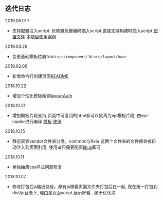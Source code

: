 ## 迭代日志
2019.06.01!!
* 支持配置注入script, 优势避免硬编码插入script,直接支持构建时插入script
[配置文件](https://github.com/BiYuqi/webpack-seed/blob/master/src/common/libs/scriptTags.js)
[本项目使用案例](https://github.com/BiYuqi/webpack-seed/blob/master/src/layout/base/headerBase/headerBase.ejs#L14)

2019.03.29
* 变更基础模板位置from `src/component/` to `src/layout/base`

2019.02.06
* 新增命令行创建页面[README](./bin/README.md)

2018.10.22
* 增加个性化模板案例[layoutAuth](https://github.com/BiYuqi/webpack-seed/tree/master/src/layout/layoutAuth)

2018.10.21
* 增加模板片段支持,页面中可复用的html都可以抽离为ejs模板片段, 由ejs-loader进行编译 [模板](https://github.com/BiYuqi/webpack-seed/blob/master/src/templates/index.test.ejs) [使用](https://github.com/BiYuqi/webpack-seed/blob/master/src/views/index/index.js#L7)

2018.10.15
* 静态资源vendor文件夹分类，common与fixIe 这两个文件夹的文件都会被自动注入到页面引用; 使用者只需要配置[lib.js](https://github.com/BiYuqi/webpack-seed/blob/master/src/common/libs/libs.js)即可

2018.10.11
* 单独抽离css样式问题修复

2018.10.07
* 修改打包后js输出路径，原有js跟着页面文件夹打包后在一起, 现在统一打包到dist/js目录下, 理由是页面script 展示好看...属于优化项